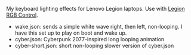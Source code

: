 My keyboard lighting effects for Lenovo Legion laptops. Use with [Legion RGB Control](https://github.com/4JX/L5P-Keyboard-RGB).

- wake.json: sends a simple white wave right, then left, non-looping. I have this set up to play on boot and wake up.
- cyber.json: Cyberpunk 2077-inspired long looping animation 
- cyber-short.json: short non-looping slower version of cyber.json
